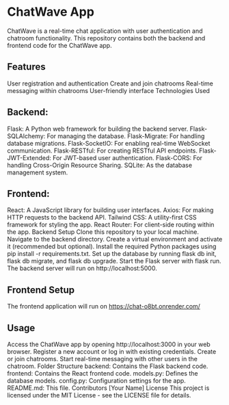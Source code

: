 # ChatWave App

ChatWave is a real-time chat application with user authentication and chatroom functionality. This repository contains both the backend and frontend code for the ChatWave app.

## Features
User registration and authentication
Create and join chatrooms
Real-time messaging within chatrooms
User-friendly interface
Technologies Used
## Backend:

Flask: A Python web framework for building the backend server.
Flask-SQLAlchemy: For managing the database.
Flask-Migrate: For handling database migrations.
Flask-SocketIO: For enabling real-time WebSocket communication.
Flask-RESTful: For creating RESTful API endpoints.
Flask-JWT-Extended: For JWT-based user authentication.
Flask-CORS: For handling Cross-Origin Resource Sharing.
SQLite: As the database management system.
## Frontend:

React: A JavaScript library for building user interfaces.
Axios: For making HTTP requests to the backend API.
Tailwind CSS: A utility-first CSS framework for styling the app.
React Router: For client-side routing within the app.
Backend Setup
Clone this repository to your local machine.
Navigate to the backend directory.
Create a virtual environment and activate it (recommended but optional).
Install the required Python packages using pip install -r requirements.txt.
Set up the database by running flask db init, flask db migrate, and flask db upgrade.
Start the Flask server with flask run.
The backend server will run on http://localhost:5000.

## Frontend Setup

The frontend application will run on https://chat-o8bt.onrender.com/

## Usage
Access the ChatWave app by opening http://localhost:3000 in your web browser.
Register a new account or log in with existing credentials.
Create or join chatrooms.
Start real-time messaging with other users in the chatroom.
Folder Structure
backend: Contains the Flask backend code.
frontend: Contains the React frontend code.
models.py: Defines the database models.
config.py: Configuration settings for the app.
README.md: This file.
Contributors
[Your Name]
License
This project is licensed under the MIT License - see the LICENSE file for details.
